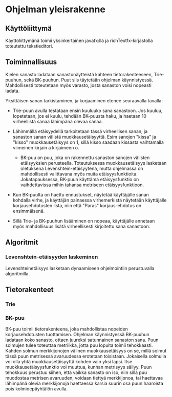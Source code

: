 # Ohjelman yleisrakenne
## Käyttöliittymä
Käyttöliittymänä toimii yksinkertainen javafx:llä ja richTextfx-kirjastolla toteutettu tekstieditori. 

## Toiminnallisuus
Kielen sanasto ladataan sanastonäytteistä kahteen tietorakenteeseen, Trie-puuhun, sekä BK-puuhun. Puut siis täytetään ohjelman käynnistyessä. Mahdollisesti toteutetaan myös varasto, josta sanaston voisi nopeasti ladata.

Yksittäisen sanan tarkistaminen, ja korjaaminen etenee seuraavalla tavalla:
- Trie-puun avulla testataan ensin kuuluuko sana sanastoon. Jos kuuluu, lopetetaan, jos ei kuulu, tehdään BK-puusta haku, ja haetaan 10 virheellistä sanaa lähimpänä olevaa sanaa.
- Lähimmällä etäisyydellä tarkoitetaan tässä virheellisen sanan, ja sanaston sanan välistä muokkausetäisyyttä. Esim sanojen "kissa" ja "kisso" muokkausetäisyys on 1, sillä kisso saadaan kissasta vaihtamalla viimeinen kirjain a kirjaimeen o.
  - BK-puu on puu, joka on rakennettu sanaston sanojen välisten etäisyyksien perusteella. Toteutuksessa muokkausetäisyys lasketaan oletuksena Levenshtein-etäisyytenä, mutta ohjelmassa on mahdollisesti valittavana myös muita etäisyysfunktioita. Jokatapauksessa, BK-puun käyttämä etäisyysfunktio on vaihdettavissa mihin tahansa metriseen etäisyysfunktioon.

  
- Kun BK-puulta on haettu ennustukset, näytetää käyttäjälle sanan kohdalla virhe, ja käyttäjän painaessa virhemerkistä näytetään käyttäjälle korjausehdotusten lista, niin että "Paras" korjaus-ehdotus on ensimmäisenä.
- Sillä Trie- ja BK-puuhun lisääminen on nopeaa, käyttäjälle annetaan myös mahdollisuus lisätä virheellisesti kirjoitettu sana sanastoon. 

## Algoritmit
### Levenshtein-etäisyyden laskeminen
Levenshteinetäisyys lasketaan dynaamiseen ohjelmointiin perustuvalla algoritmilla.

## Tietorakenteet
### Trie

### BK-puu
BK-puu toimii tietorakenteena, joka mahdollistaa nopeiden korjausehdotusten tuottamisen. Ohjelman käynnistyessä BK-puuhun ladataan koko sanasto, ottaen juureksi satunnainen sanaston sana. Puun solmujen tulee toteuttaa metriikka, jotta puu lopulta toimii tehokkaasti. Kahden solmun merkkijonojen välinen muokkausetäisyys on se, millä solmut tässä puun metrisessä avaruudessa erotetaan toisistaan. Jokaisella solmulla voi olla yhtä muokkausetäisyyttä kohden vain yksi lapsi. Itse muokkausetäisyysfunktio voi muuttua, kunhan metrisyys säilyy. 
Puun tehokkuus perustuu siihen, että vaikka sanasto on iso, niin sillä puu muodostaa metrisen avaruuden, voidaan tiettyä merkkijonoa, tai haettavaa lähimpänä olevia merkkijonoja haettaessa karsia suurin osa puun haaroista pois kolmioepäyhtälön avulla.

